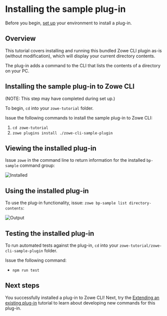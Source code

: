 # Installing the sample plug-in

Before you begin, [set up](../Setup.md) your environment to install a plug-in.

## Overview
This tutorial covers installing and running this bundled Zowe CLI plugin as-is (without modification), which will display your current directory contents. 

The plug-in adds a command to the CLI that lists the contents of a directory on your PC. 

## Installing the sample plug-in to Zowe CLI

(NOTE: This step may have completed during set up.)

To begin, `cd` into your `zowe-tutorial` folder.

Issue the following commands to install the sample plug-in to Zowe CLI:
1. `cd zowe-tutorial`
2. `zowe plugins install ./zowe-cli-sample-plugin`

## Viewing the installed plug-in
Issue `zowe` in the command line to return information for the installed `bp-sample` command group:

![Installed](images/InstalledSample.png "Installed Sample Plugin")

## Using the installed plug-in
To use the plug-in functionality, issue: `zowe bp-sample list directory-contents`:

![Output](images/SampleOutput.png "Sample Plugin Output")

## Testing the installed plug-in
To run automated tests against the plug-in, `cd` into your `zowe-tutorial/zowe-cli-sample-plugin` folder.

Issue the following command:
* `npm run test`

## Next steps
You successfully installed a plug-in to Zowe CLI! Next, try the [Extending an existing plug-in](../list-typicode-todo/ListTypicodeTodoPlugin.md) tutorial to learn about developing new commands for this plug-in. 